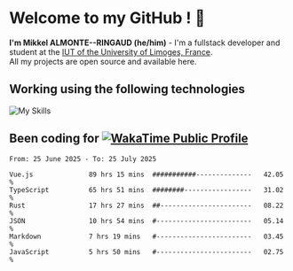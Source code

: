 # Welcome to my GitHub ! 🌃

**I'm Mikkel ALMONTE--RINGAUD (he/him)** - I'm a fullstack developer and student at the [IUT of the University of Limoges, France](https://iut.unilim.fr). \
All my projects are open source and available here.

## Working using the following technologies

![My Skills](https://skillicons.dev/icons?i=solidjs,pnpm,nodejs,ts,js,vercel,netlify,html,css,rust,astro,git,vue,md,electron,figma,github,bash,bun,cloudflare,py,tailwind,nginx,npm,tauri,vite,zig,yarn,windicss,dart,flutter,kotlin&theme=dark)

## Been coding for [![WakaTime Public Profile](https://wakatime.com/badge/user/0839e595-e07a-435c-8d59-ed95f2a3d6dd.svg?style=flat-square)](https://wakatime.com/@0839e595-e07a-435c-8d59-ed95f2a3d6dd)

<!--START_SECTION:waka-->

```plain
From: 25 June 2025 - To: 25 July 2025

Vue.js              89 hrs 15 mins  ###########--------------   42.05 %
TypeScript          65 hrs 51 mins  ########-----------------   31.02 %
Rust                17 hrs 27 mins  ##-----------------------   08.22 %
JSON                10 hrs 54 mins  #------------------------   05.14 %
Markdown            7 hrs 19 mins   #------------------------   03.45 %
JavaScript          5 hrs 50 mins   #------------------------   02.75 %
```

<!--END_SECTION:waka-->
